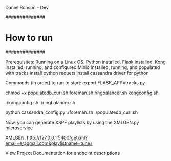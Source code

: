 Daniel Ronson - Dev

##############
# How to run #
##############

Prerequisites:
Running on a Linux OS.
Python installed.
Flask installed.
Kong Installed, running, and configured
Minio Installed, running, and populated with tracks
install python requets
install cassandra driver for python

Commands (in order) to run to start:
export FLASK_APP=tracks.py

chmod +x populatedb_curl.sh foreman.sh ringbalancer.sh kongconfig.sh

./kongconfig.sh
./ringbalancer.sh

python  cassandra_config.py
./foreman.sh
./populatedb_curl.sh

Now, you can generate XSPF playlists by using the XMLGEN.py microservice

XMLGEN:
http://127.0.0.1:5400/getxml?email=e@gmail.com&playlistname=tunes


View Project Documentation for endpoint descriptions



